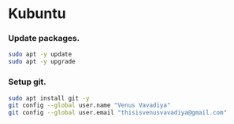 # Kubuntu

### Update packages.

```bash
sudo apt -y update
sudo apt -y upgrade
```

### Setup git.

```bash
sudo apt install git -y
git config --global user.name "Venus Vavadiya"
git config --global user.email "thisisvenusvavadiya@gmail.com"
```
